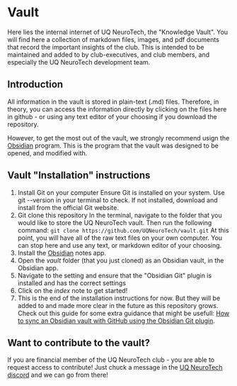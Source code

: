 # Vault
Here lies the internal internet of UQ NeuroTech, the "Knowledge Vault". You will find here a collection of markdown files, images, and pdf documents that record the important insights of the club. This is intended to be maintained and added to by club-executives, and club members, and especially the UQ NeuroTech development team. 

## Introduction

All information in the vault is stored in plain-text (.md) files. 
Therefore, in theory, you can access the information directly by clicking on the files here in github - or using any text editor of your choosing if you download the repository. 

However, to get the most out of the vault, we strongly recommend usign the [Obsidian](https://obsidian.md/) program. This is the program that the vault was designed to be opened, and modified with. 

## Vault "Installation" instructions

1. Install Git on your computer
Ensure Git is installed on your system. Use git --version in your terminal to check. If not installed, download and install from the official Git website.
2. Git clone this repository
In the terminal, navigate to the folder that you would like to store the UQ NeuroTech vault. Then run the following command: `git clone https://github.com/UQNeuroTech/vault.git`
At this point, you will have all of the raw text files on your own computer. You can stop here and use any text, or markdown editor of your choosing. 
3. Install the [Obsidian](https://obsidian.md/) notes app.
4. Open the *vault* folder (that you just cloned) as an Obsidian vault, in the Obsidian app.
5. Navigate to the setting and ensure that the "Obsidian Git" plugin is installed and has the correct settings
6. Click on the *index* note to get started!
7. This is the end of the installation instructions for now. But they will be added to and made more clear in the future as this repository grows. Check out this guide for some extra guidance that might be usefull: [How to sync an Obsidian vault with GitHub using the Obsidian Git plugin](https://eightify.app/media/how-to-sync-an-obsidian-vault-with-github-using-the-obsidian#autosync-a-user-friendly-approach).

## Want to contribute to the vault?

If you are financial member of the UQ NeuroTech club - you are able to request access to contribute! Just chuck a message in the [UQ NeuroTech discord](https://discord.gg/knQSGz3tdS) and we can go from there! 